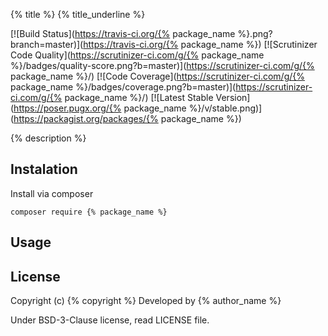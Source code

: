 {% title %}
{% title_underline %}

[![Build Status](https://travis-ci.org/{% package_name %}.png?branch=master)](https://travis-ci.org/{% package_name %})
[![Scrutinizer Code Quality](https://scrutinizer-ci.com/g/{% package_name %}/badges/quality-score.png?b=master)](https://scrutinizer-ci.com/g/{% package_name %}/)
[![Code Coverage](https://scrutinizer-ci.com/g/{% package_name %}/badges/coverage.png?b=master)](https://scrutinizer-ci.com/g/{% package_name %}/)
[![Latest Stable Version](https://poser.pugx.org/{% package_name %}/v/stable.png)](https://packagist.org/packages/{% package_name %})

{% description %}

Instalation
-----------

Install via composer

```
composer require {% package_name %}
```

Usage
-----

License
-------

Copyright (c) {% copyright %} Developed by {% author_name %}

Under BSD-3-Clause license, read LICENSE file.
